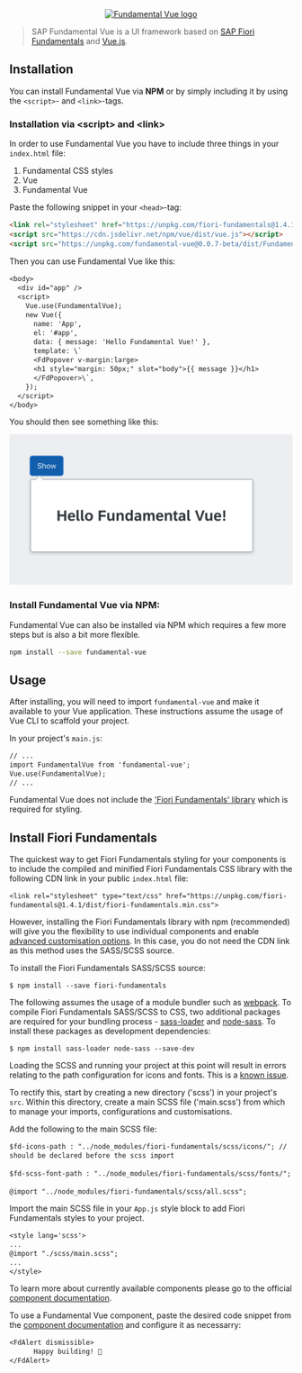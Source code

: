 <p style="margin-top: 0;" align="center">
      <a href="https://github.com/SAP/fundamental-vue" target="_blank" rel="noopener noreferrer">
            <img style="border: 0; margin: 0;" srcset="./../../../images/logo_big.png 1x, ./../../../images/logo_big@2x.png 2x" src="./../../../public/images/logo_big.png" alt="Fundamental Vue logo">
      </a>
</p>


> SAP Fundamental Vue is a UI framework based on [SAP Fiori Fundamentals](https://sap.github.io/fundamental/) and [Vue.js](htts://vuejs.org).

## Installation
You can install Fundamental Vue via **NPM** or by simply including it by using the `<script>`- and `<link>`-tags.

### Installation via **\<script\>** and **\<link\>**

In order to use Fundamental Vue you have to include three things in your `index.html` file:

1. Fundamental CSS styles
2. Vue
3. Fundamental Vue

Paste the following snippet in your `<head>`-tag:

```html
<link rel="stylesheet" href="https://unpkg.com/fiori-fundamentals@1.4.1/dist/fiori-fundamentals.min.css">
<script src="https://cdn.jsdelivr.net/npm/vue/dist/vue.js"></script>
<script src="https://unpkg.com/fundamental-vue@0.0.7-beta/dist/FundamentalVue.umd.js"></script>
```

Then you can use Fundamental Vue like this:

````xhtml
<body>
  <div id="app" />
  <script>
    Vue.use(FundamentalVue);
    new Vue({
      name: 'App',
      el: '#app',
      data: { message: 'Hello Fundamental Vue!' },
      template: \`
      <FdPopover v-margin:large>
      <h1 style="margin: 50px;" slot="body">{{ message }}</h1>
      </FdPopover>\`,
    });
  </script>
</body>
````

You should then see something like this:

![Hello Fundamental Vue in Action](./start-hello-fundamental-vue.png)


### Install Fundamental Vue via **NPM**:

Fundamental Vue can also be installed via NPM which requires a few more steps but is also a bit more flexible.

```bash
npm install --save fundamental-vue
```

## Usage

After installing, you will need to import `fundamental-vue` and make it available to your Vue application. These instructions assume the usage of Vue CLI to scaffold your project.

In your project's `main.js`:

```
// ...
import FundamentalVue from 'fundamental-vue';
Vue.use(FundamentalVue);
// ...
```

Fundamental Vue does not include the ['Fiori Fundamentals' library](https://github.com/SAP/fundamental) which is required for styling.

## Install Fiori Fundamentals
The quickest way to get Fiori Fundamentals styling for your components is  to include the compiled and minified Fiori Fundamentals CSS library with the following CDN link in your public `index.html` file:
```
<link rel="stylesheet" type="text/css" href="https://unpkg.com/fiori-fundamentals@1.4.1/dist/fiori-fundamentals.min.css">
```

However, installing the Fiori Fundamentals library with npm (recommended) will give you the flexibility to use individual components and enable [advanced customisation options](https://github.com/SAP/fundamental/wiki/Advanced-Customization). In this case, you do not need the CDN link as this method uses the SASS/SCSS source.

To install the Fiori Fundamentals SASS/SCSS source:
```
$ npm install --save fiori-fundamentals
```

The following assumes the usage of a module bundler such as [webpack](https://webpack.js.org/). To compile Fiori Fundamentals SASS/SCSS to CSS, two additional packages are required for your bundling process - [sass-loader](https://github.com/webpack-contrib/sass-loader) and [node-sass](https://github.com/sass/node-sass). To install these packages as development dependencies:

```
$ npm install sass-loader node-sass --save-dev
```

Loading the SCSS and running your project at this point will result in errors relating to the path configuration for icons and fonts. This is a [known issue](https://github.com/SAP/fundamental#known-issues).

To rectify this, start by creating a new directory ('scss') in your project's `src`. Within this directory, create a main SCSS file ('main.scss') from which to manage your imports, configurations and customisations.

Add the following to the main SCSS file:
```
$fd-icons-path : "../node_modules/fiori-fundamentals/scss/icons/"; // should be declared before the scss import

$fd-scss-font-path : "../node_modules/fiori-fundamentals/scss/fonts/";

@import "../node_modules/fiori-fundamentals/scss/all.scss";
```

Import the main SCSS file in your `App.js` style block to add Fiori Fundamentals styles to your project.

```
<style lang='scss'>
...
@import "./scss/main.scss";
...
</style>
```

To learn more about currently available components please go to the official [component documentation](https://dist-lkl4ej2tj.now.sh).

To use a Fundamental Vue component, paste the desired code snippet from the [component documentation](https://dist-lkl4ej2tj.now.sh) and configure it as necessarry:

```
<FdAlert dismissible>
      Happy building! 🚀
</FdAlert>
```